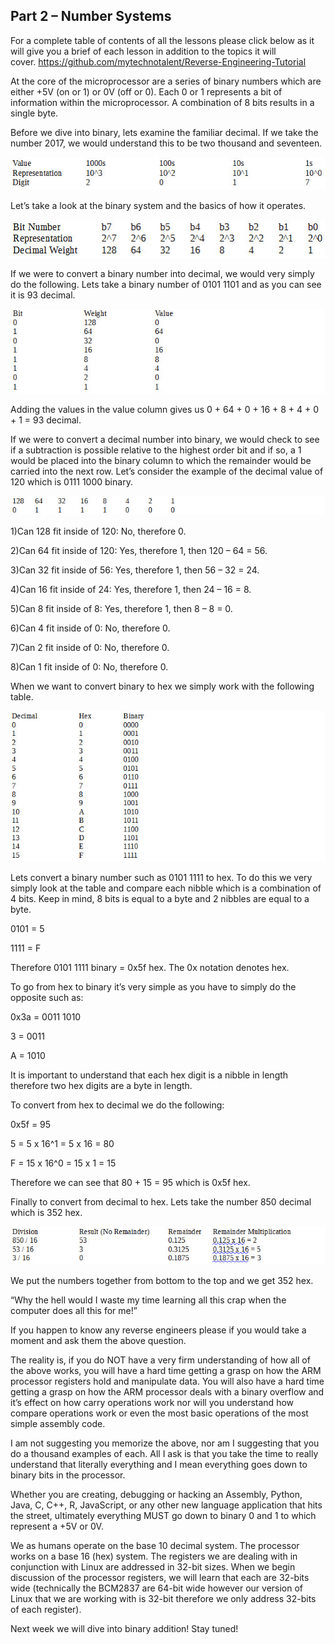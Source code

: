 ## Part 2 – Number Systems

For a complete table of contents of all the lessons please click below as it will give you a brief of each lesson in addition to the topics it will cover.&nbsp;https://github.com/mytechnotalent/Reverse-Engineering-Tutorial

At the core of the microprocessor are a series of binary numbers which are either +5V (on or 1) or 0V (off or 0). Each 0 or 1 represents a bit of information within the microprocessor. A combination of 8 bits results in a single byte.

Before we dive into binary, lets examine the familiar decimal. If we take the number 2017, we would understand this to be two thousand and seventeen.

<div class="slate-resizable-image-embed slate-image-embed__resize-full-width"><img src="/imgs/1520147341286.jpg"/></div>

Let’s take a look at the binary system and the basics of how it operates.

<div class="slate-resizable-image-embed slate-image-embed__resize-full-width"><img src="/imgs/1520216778060.jpg"/></div>

If we were to convert a binary number into decimal, we would very simply do the following. Lets take a binary number of 0101 1101 and as you can see it is 93 decimal.

<div class="slate-resizable-image-embed slate-image-embed__resize-full-width"><img src="/imgs/1520212802125.jpg"/></div>

Adding the values in the value column gives us 0 + 64 + 0 + 16 + 8 + 4 + 0 + 1 = 93 decimal.

If we were to convert a decimal number into binary, we would check to see if a subtraction is possible relative to the highest order bit and if so, a 1 would be placed into the binary column to which the remainder would be carried into the next row. Let’s consider the example of the decimal value of 120 which is 0111 1000 binary.

<div class="slate-resizable-image-embed slate-image-embed__resize-full-width"><img src="/imgs/1520194446121.jpg"/></div>

1)Can 128 fit inside of 120: No, therefore 0.

2)Can 64 fit inside of 120: Yes, therefore 1, then 120 – 64 = 56.

3)Can 32 fit inside of 56: Yes, therefore 1, then 56 – 32 = 24.

4)Can 16 fit inside of 24: Yes, therefore 1, then 24 – 16 = 8.

5)Can 8 fit inside of 8: Yes, therefore 1, then 8 – 8 = 0.

6)Can 4 fit inside of 0: No, therefore 0.

7)Can 2 fit inside of 0: No, therefore 0.

8)Can 1 fit inside of 0: No, therefore 0.

When we want to convert binary to hex we simply work with the following table.

<div class="slate-resizable-image-embed slate-image-embed__resize-full-width"><img src="/imgs/1520211831076.jpg"/></div>

Lets convert a binary number such as 0101 1111 to hex. To do this we very simply look at the table and compare each nibble which is a combination of 4 bits. Keep in mind, 8 bits is equal to a byte and 2 nibbles are equal to a byte.

0101 = 5

1111 = F

Therefore 0101 1111 binary = 0x5f hex. The 0x notation denotes hex.

To go from hex to binary it’s very simple as you have to simply do the opposite such as:

0x3a = 0011 1010

3 = 0011

A = 1010

It is important to understand that each hex digit is a nibble in length therefore two hex digits are a byte in length.

To convert from hex to decimal we do the following:

0x5f = 95

5 = 5 x 16^1 = 5 x 16 = 80

F = 15 x 16^0 = 15 x 1 = 15

Therefore we can see that 80 + 15 = 95 which is 0x5f hex.

Finally to convert from decimal to hex. Lets take the number 850 decimal which is 352 hex.

<div class="slate-resizable-image-embed slate-image-embed__resize-full-width"><img src="/imgs/1520238915130.jpg"/></div>

We put the numbers together from bottom to the top and we get 352 hex.

“Why the hell would I waste my time learning all this crap when the computer does all this for me!”

If you happen to know any reverse engineers please if you would take a moment and ask them the above question.

The reality is, if you do NOT have a very firm understanding of how all of the above works, you will have a hard time getting a grasp on how the ARM processor registers hold and manipulate data. You will also have a hard time getting a grasp on how the ARM processor deals with a binary overflow and it’s effect on how carry operations work nor will you understand how compare operations work or even the most basic operations of the most simple assembly code.

I am not suggesting you memorize the above, nor am I suggesting that you do a thousand examples of each. All I ask is that you take the time to really understand that literally everything and I mean everything goes down to binary bits in the processor.

Whether you are creating, debugging or hacking an Assembly, Python, Java, C, C++, R, JavaScript, or any other new language application that hits the street, ultimately everything MUST go down to binary 0 and 1 to which represent a +5V or 0V.

We as humans operate on the base 10 decimal system. The processor works on a base 16 (hex) system. The registers we are dealing with in conjunction with Linux are addressed in 32-bit sizes. When we begin discussion of the processor registers, we will learn that each are 32-bits wide (technically the BCM2837 are 64-bit wide however our version of Linux that we are working with is 32-bit therefore we only address 32-bits of each register).

Next week we will dive into binary addition! Stay tuned!